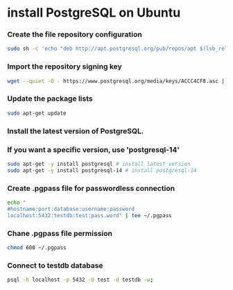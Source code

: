 # install PostgreSQL on Ubuntu

### Create the file repository configuration

```bash
sudo sh -c 'echo "deb http://apt.postgresql.org/pub/repos/apt $(lsb_release -cs)-pgdg main" > /etc/apt/sources.list.d/pgdg.list'
```

### Import the repository signing key

```bash
wget --quiet -O - https://www.postgresql.org/media/keys/ACCC4CF8.asc | sudo apt-key add -
```

### Update the package lists

```bash
sudo apt-get update
```

### Install the latest version of PostgreSQL.
### If you want a specific version, use 'postgresql-14'

```bash
sudo apt-get -y install postgresql # install latest version
sudo apt-get -y install postgresql-14 # install postgresql-14
```

### Create .pgpass file for passwordless connection

```bash
echo "
#hostname:port:database:username:password
localhost:5432:testdb:test:pass.word" | tee ~/.pgpass
```

### Chane .pgpass file permission

```bash
chmod 600 ~/.pgpass
```

### Connect to testdb database

```bash
psql -h localhost -p 5432 -U test -d testdb -w;
```
